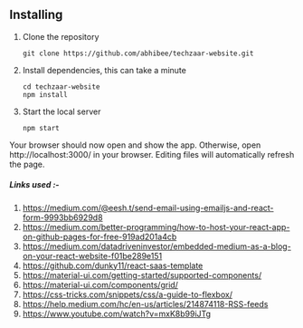 
## Installing

1. Clone the repository

   ```
   git clone https://github.com/abhibee/techzaar-website.git
   ```
2. Install dependencies, this can take a minute

   ```
   cd techzaar-website
   npm install
   ```
3. Start the local server

   ```
   npm start
   ```

Your browser should now open and show the app. Otherwise, open http://localhost:3000/ in your browser. Editing files will automatically refresh the page.



##### Links used :-
1. https://medium.com/@eesh.t/send-email-using-emailjs-and-react-form-9993bb6929d8
2. https://medium.com/better-programming/how-to-host-your-react-app-on-github-pages-for-free-919ad201a4cb
3. https://medium.com/datadriveninvestor/embedded-medium-as-a-blog-on-your-react-website-f01be289e151
4. https://github.com/dunky11/react-saas-template
5. https://material-ui.com/getting-started/supported-components/
6. https://material-ui.com/components/grid/
7. https://css-tricks.com/snippets/css/a-guide-to-flexbox/
8. https://help.medium.com/hc/en-us/articles/214874118-RSS-feeds
9. https://www.youtube.com/watch?v=mxK8b99iJTg




